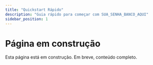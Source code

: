 ```yaml
---
title: "Quickstart Rápido"
description: "Guia rápido para começar com SUA_SENHA_BANCO_AQUI"
sidebar_position: 1
---
```


# Página em construção

Esta página está em construção. Em breve, conteúdo completo.
